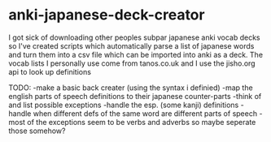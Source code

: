 # anki-japanese-deck-creator
I got sick of downloading other peoples subpar japanese anki vocab decks so I've created scripts which automatically parse a list of japanese words and turn them into a csv file which can be imported into anki as a deck. The vocab lists I personally use come from tanos.co.uk and I use the jisho.org api to look up definitions

TODO:
-make a basic back creater (using the syntax i definied)
-map the english parts of speech definitions to their japanese counter-parts
-think of and list possible exceptions
-handle the esp. (some kanji) definitions
-handle when different defs of the same word are different parts of speech
-most of the exceptions seem to be verbs and adverbs so maybe seperate those somehow?
